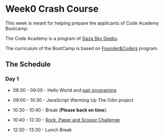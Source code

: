 # Week0 Crash Course

This week is meant for helping prepare the applicants of Code Academy Bootcamp.

The Code Academy is a program of [Gaza Sky Geeks](gazaskygeeks.com).

The curriculum of the BootCamp is based on
[Founder&Coders](foundersandcoders.com) program.

## The Schedule

### Day 1

* 08:30 - 09:00 - Hello World and
  [pair programing](https://github.com/foundersandcoders/master-reference/blob/master/coursebook/week-1/pair-programming.md)

* 09:00 - 10:30 - JavaScript Warming Up The Odin project

* 10:30 - 10:40 - Break (**Please back on time**).

* 10:40 - 12:30 - [Rock, Paper and Scissor Challenge](./rock-paper-scissor.md)

- 12:30 - 13:30 - Lunch Break
